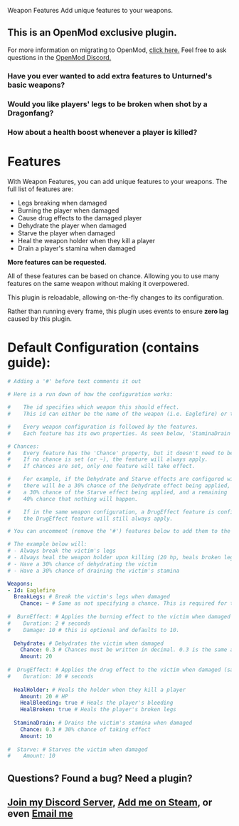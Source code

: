 Weapon Features
Add unique features to your weapons.

## **This is an OpenMod exclusive plugin.**
For more information on migrating to OpenMod, [click here.](https://openmod.github.io/openmod-docs/user-guide/installation/unturned/)
Feel free to ask questions in the [OpenMod Discord.](https://discord.gg/6yy7gxk)

### **Have you ever wanted to add extra features to Unturned's basic weapons?**
### **Would you like players' legs to be broken when shot by a Dragonfang?**
### **How about a health boost whenever a player is killed?**
# Features

With Weapon Features, you can add unique features to your weapons.
The full list of features are:
- Legs breaking when damaged
- Burning the player when damaged
- Cause drug effects to the damaged player
- Dehydrate the player when damaged
- Starve the player when damaged
- Heal the weapon holder when they kill a player
- Drain a player's stamina when damaged

**More features can be requested.**

All of these features can be based on chance. Allowing you to use many features on the same weapon without making it overpowered.

This plugin is reloadable, allowing on-the-fly changes to its configuration.

Rather than running every frame, this plugin uses events to ensure **zero lag** caused by this plugin.

# Default Configuration (contains guide):

```yaml
# Adding a '#' before text comments it out

# Here is a run down of how the configuration works:

#    The id specifies which weapon this should effect.
#    This id can either be the name of the weapon (i.e. Eaglefire) or the number-based id (i.e. 4).

#    Every weapon configuration is followed by the features.
#    Each feature has its own properties. As seen below, 'StaminaDrain' has Chance and Amount.

# Chances:
#    Every feature has the 'Chance' property, but it doesn't need to be set.
#    If no chance is set (or ~), the feature will always apply.
#    If chances are set, only one feature will take effect.

#    For example, if the Dehydrate and Starve effects are configured with chances of 0.3 (30%),
#    there will be a 30% chance of the Dehydrate effect being applied,
#    a 30% chance of the Starve effect being applied, and a remaining
#    40% chance that nothing will happen.

#    If in the same weapon configuration, a DrugEffect feature is configured with no chance set,
#    the DrugEffect feature will still always apply.

# You can uncomment (remove the '#') features below to add them to the Eaglefire config

# The example below will:
# - Always break the victim's legs
# - Always heal the weapon holder upon killing (20 hp, heals broken legs and bleeding)
# - Have a 30% chance of dehydrating the victim
# - Have a 30% chance of draining the victim's stamina

Weapons:
- Id: Eaglefire
  BreakLegs: # Break the victim's legs when damaged
    Chance: ~ # Same as not specifying a chance. This is required for the BreakLegs feature.
    
#  BurnEffect: # Applies the burning effect to the victim when damaged (similar to campfires)
#    Duration: 2 # seconds
#    Damage: 10 # this is optional and defaults to 10.
    
  Dehydrate: # Dehydrates the victim when damaged
    Chance: 0.3 # Chances must be written in decimal. 0.3 is the same as a 30% chance.
    Amount: 20
    
#  DrugEffect: # Applies the drug effect to the victim when damaged (same as glue/berries)
#    Duration: 10 # seconds
    
  HealHolder: # Heals the holder when they kill a player
    Amount: 20 # HP
    HealBleeding: true # Heals the player's bleeding
    HealBroken: true # Heals the player's broken legs
    
  StaminaDrain: # Drains the victim's stamina when damaged
    Chance: 0.3 # 30% chance of taking effect
    Amount: 10
    
#  Starve: # Starves the victim when damaged
#    Amount: 10
```

## **Questions? Found a bug? Need a plugin?**

## [Join my Discord Server](https://discord.gg/SjFYeFr), [Add me on Steam](https://steamcommunity.com/id/iamsilk), or even [Email me](mailto:silksplugins@gmail.com)